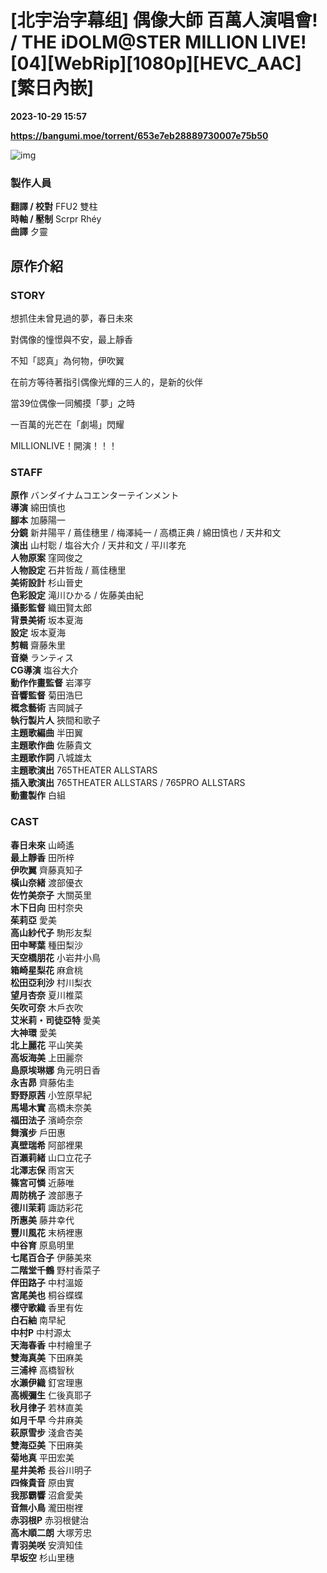 # [北宇治字幕组] 偶像大師 百萬人演唱會! / THE iDOLM@STER MILLION LIVE! [04][WebRip][1080p][HEVC_AAC][繁日內嵌]

**2023-10-29 15:57**

**https://bangumi.moe/torrent/653e7eb28889730007e75b50**

![img](https://p.inari.site/kitauji/202310/06/millionlive.jpg)

### 製作人員

**翻譯 / 校對** FFU2 雙柱  
**時軸 / 壓制** Scrpr Rhéy  
**曲譯** 夕靈

原作介紹
----

### STORY

想抓住未曾見過的夢，春日未來  

對偶像的憧憬與不安，最上靜香  

不知「認真」為何物，伊吹翼  

在前方等待著指引偶像光輝的三人的，是新的伙伴  

當39位偶像一同觸摸「夢」之時  

一百萬的光芒在「劇場」閃耀  

  

MILLIONLIVE！開演！！！

### STAFF

**原作** バンダイナムコエンターテインメント  
**導演** 綿田慎也  
**腳本** 加藤陽一  
**分鏡** 新井陽平 / 蔦佳穗里 / 梅澤純一 / 高橋正典 / 綿田慎也 / 天井和文  
**演出** 山村聡 / 塩谷大介 / 天井和文 / 平川孝充  
**人物原案** 窪岡俊之  
**人物設定** 石井哲哉 / 蔦佳穗里  
**美術設計** 杉山晉史  
**色彩設定** 滝川ひかる / 佐藤美由紀  
**攝影監督** 織田賢太郎  
**背景美術** 坂本夏海  
**設定** 坂本夏海  
**剪輯** 齋藤朱里  
**音樂** ランティス  
**CG導演** 塩谷大介  
**動作作畫監督** 岩澤亨  
**音響監督** 菊田浩巳  
**概念藝術** 吉岡誠子  
**執行製片人** 狹間和歌子  
**主題歌編曲** 半田翼  
**主題歌作曲** 佐藤貴文  
**主題歌作詞** 八城雄太  
**主題歌演出** 765THEATER ALLSTARS  
**插入歌演出** 765THEATER ALLSTARS / 765PRO ALLSTARS  
**動畫製作** 白組

### CAST

**春日未來** 山崎遙  
**最上靜香** 田所梓  
**伊吹翼** 齊藤真知子  
**橫山奈緒** 渡部優衣  
**佐竹美奈子** 大關英里  
**木下日向** 田村奈央  
**茱莉亞** 愛美  
**高山紗代子** 駒形友梨  
**田中琴葉** 種田梨沙  
**天空橋朋花** 小岩井小鳥  
**箱崎星梨花** 麻倉桃  
**松田亞利沙** 村川梨衣  
**望月杏奈** 夏川椎菜  
**矢吹可奈** 木戶衣吹  
**艾米莉・司徒亞特** 愛美  
**大神環** 愛美  
**北上麗花** 平山笑美  
**高坂海美** 上田麗奈  
**島原埃琳娜** 角元明日香  
**永吉昴** 齊藤佑圭  
**野野原茜** 小笠原早紀  
**馬場木實** 高橋未奈美  
**福田法子** 濱崎奈奈  
**舞濱步** 戶田惠  
**真壁瑞希** 阿部裡果  
**百瀨莉緒** 山口立花子  
**北澤志保** 雨宮天  
**篠宮可憐** 近藤唯  
**周防桃子** 渡部惠子  
**德川茉莉** 諏訪彩花  
**所惠美** 藤井幸代  
**豐川風花** 末柄裡惠  
**中谷育** 原島明里  
**七尾百合子** 伊藤美來  
**二階堂千鶴** 野村香菜子  
**伴田路子** 中村溫姬  
**宮尾美也** 桐谷蝶蝶  
**櫻守歌織** 香里有佐  
**白石紬** 南早紀  
**中村P** 中村源太  
**天海春香** 中村繪里子  
**雙海真美** 下田麻美  
**三浦梓** 高橋智秋  
**水瀨伊織** 釘宮理惠  
**高槻彌生** 仁後真耶子  
**秋月律子** 若林直美  
**如月千早** 今井麻美  
**萩原雪步** 淺倉杏美  
**雙海亞美** 下田麻美  
**菊地真** 平田宏美  
**星井美希** 長谷川明子  
**四條貴音** 原由實  
**我那霸響** 沼倉愛美  
**音無小鳥** 瀧田樹裡  
**赤羽根P** 赤羽根健治  
**高木順二朗** 大塚芳忠  
**青羽美咲** 安濟知佳  
**早坂空** 杉山里穗